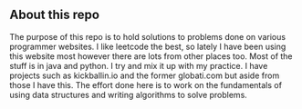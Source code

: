 ## About this repo
The purpose of this repo is to hold solutions to problems done on various programmer websites. I like leetcode the best, so lately I have been using this website most however there are lots from other places too. Most of the stuff is in java and python. I try and mix it up with my practice. I have projects such as kickballin.io and the former globati.com but aside from those I have this. The effort done here is to work on the fundamentals of using data structures and writing algorithms to solve problems.
